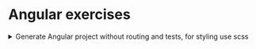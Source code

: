 <!---
<details>
<summary>Summary</summary>

Details
</details>
-->

<!---
Exercise format:
- title
  - task
  - project name
  - solution
    - steps
-->
# Angular exercises


<details>
<summary>Generate Angular project without routing and tests, for styling use scss</summary>

**Task:** generate Angular project without routing and tests, for styling use scss

**Project**: `generate-angular-project`

<details>
<summary>Solution</summary>

```bash
npx ng new project --routing false --skip-tests true --style scss
```
</details>
 </details>


